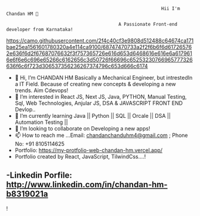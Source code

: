 
```
                                                          Hii I'm Chandan HM 👋
```
                                              A Passionate Front-end developer from Karnataka!

https://camo.githubusercontent.com/2f4c40cf3e9808d512488c64674ca171bae25ea1561601780320a4e114ca9100/68747470733a2f2f6b6f6d617265762e636f6d2f67687076632f3f757365726e616d653d6468616e616e6a6179616e6f6e6c696e65266c6162656c3d50726f66696c65253230766965777326636f6c6f723d306537356236267374796c653d666c6174
- 👋 Hi, I’m CHANDAN HM Basically a Mechanical Engineer, but intrestedIn a IT Field. Because of creating new concepts & developing a new trends. Aim Cdevops!
- 👀 I’m interested in React JS, Next JS, Java, PYTHON, Manual Testing, Sql, Web Technologies, Anjular JS, DSA & JAVASCRIPT FRONT END Devlop..
- 🌱 I’m currently learning Java || Python || SQL || Orcale || DSA || Automation Testing ||
- 💞️ I’m looking to collaborate on Developing a new apps!
- 📫 How to reach me ...Email: chandanchanduhm4@gmail.com ; Phone No: +91 8105114625
- Portfolio: https://my-protfolio-web-chandan-hm.vercel.app/
- Portfolio created by React, JavaScript, TilwindCss....!
 
-Linkedin Porfile: http://www.linkedin.com/in/chandan-hm-b8319021a
-

<!--![Git](https://user-images.githubusercontent.com/109410990/227244066-94abcaeb-3aa8-43dd-8dda-ee26cbdad0c3.jpg)
-
chandanhm1999/chandanhm1999 is a ✨ special ✨ repository because its `README.md` (this file) appears on your GitHub profile.
You can click the Preview link to take a look at your changes.
--->
!
